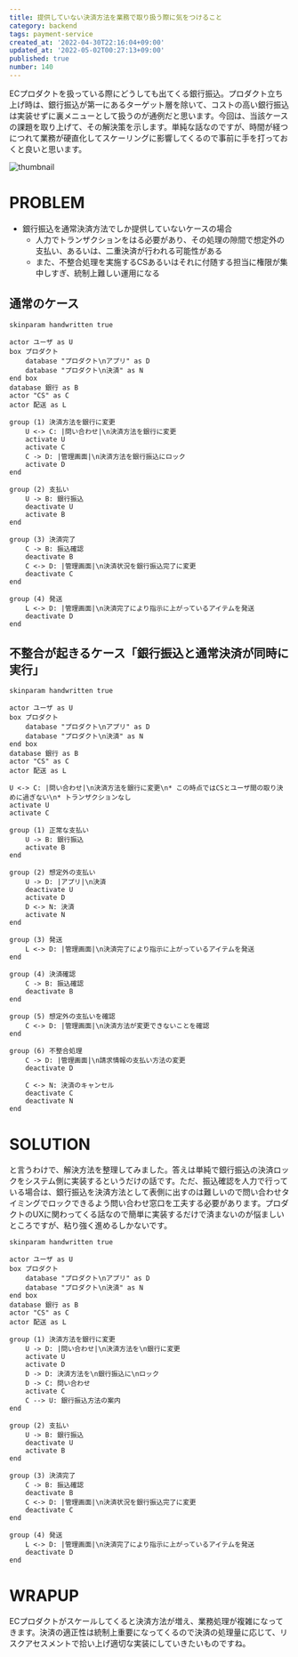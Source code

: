 ```yaml
---
title: 提供していない決済方法を業務で取り扱う際に気をつけること
category: backend
tags: payment-service
created_at: '2022-04-30T22:16:04+09:00'
updated_at: '2022-05-02T00:27:13+09:00'
published: true
number: 140
---
```


ECプロダクトを扱っている際にどうしても出てくる銀行振込。プロダクト立ち上げ時は、銀行振込が第一にあるターゲット層を除いて、コストの高い銀行振込は実装せずに裏メニューとして扱うのが通例だと思います。今回は、当該ケースの課題を取り上げて、その解決策を示します。単純な話なのですが、時間が経つにつれて業務が硬直化してスケーリングに影響してくるので事前に手を打っておくと良いと思います。

<img alt="thumbnail" src="https://img.esa.io/uploads/production/attachments/16651/2022/04/30/97367/ad2e47ed-cec0-4220-a0eb-06949802772d.jpg">

# PROBLEM
- 銀行振込を通常決済方法でしか提供していないケースの場合
    - 人力でトランザクションをはる必要があり、その処理の隙間で想定外の支払い、あるいは、二重決済が行われる可能性がある
    - また、不整合処理を実施するCSあるいはそれに付随する担当に権限が集中しすぎ、統制上難しい運用になる

## 通常のケース
```uml
skinparam handwritten true
 
actor ユーザ as U
box プロダクト
    database "プロダクト\nアプリ" as D
    database "プロダクト\n決済" as N
end box
database 銀行 as B
actor "CS" as C
actor 配送 as L

group (1) 決済方法を銀行に変更
    U <-> C: |問い合わせ|\n決済方法を銀行に変更
    activate U
    activate C
    C -> D: |管理画面|\n決済方法を銀行振込にロック
    activate D
end

group (2) 支払い
    U -> B: 銀行振込
    deactivate U
    activate B
end

group (3) 決済完了
    C -> B: 振込確認
    deactivate B
    C <-> D: |管理画面|\n決済状況を銀行振込完了に変更
    deactivate C
end

group (4) 発送
    L <-> D: |管理画面|\n決済完了により指示に上がっているアイテムを発送
    deactivate D
end
```


## 不整合が起きるケース「銀行振込と通常決済が同時に実行」

```uml
skinparam handwritten true

actor ユーザ as U
box プロダクト
    database "プロダクト\nアプリ" as D
    database "プロダクト\n決済" as N
end box
database 銀行 as B
actor "CS" as C
actor 配送 as L

U <-> C: |問い合わせ|\n決済方法を銀行に変更\n* この時点ではCSとユーザ間の取り決めに過ぎない\n* トランザクションなし
activate U
activate C

group (1) 正常な支払い
    U -> B: 銀行振込
    activate B
end

group (2) 想定外の支払い
    U -> D: |アプリ|\n決済
    deactivate U
    activate D
    D <-> N: 決済
    activate N
end

group (3) 発送
    L <-> D: |管理画面|\n決済完了により指示に上がっているアイテムを発送
end

group (4) 決済確認
    C -> B: 振込確認
    deactivate B
end

group (5) 想定外の支払いを確認    
    C <-> D: |管理画面|\n決済方法が変更できないことを確認
end

group (6) 不整合処理
    C -> D: |管理画面|\n請求情報の支払い方法の変更
    deactivate D

    C <-> N: 決済のキャンセル
    deactivate C
    deactivate N
end
```

# SOLUTION
と言うわけで、解決方法を整理してみました。答えは単純で銀行振込の決済ロックをシステム側に実装するというだけの話です。ただ、振込確認を人力で行っている場合は、銀行振込を決済方法として表側に出すのは難しいので問い合わせタイミングでロックできるよう問い合わせ窓口を工夫する必要があります。プロダクトのUXに関わってくる話なので簡単に実装するだけで済まないのが悩ましいところですが、粘り強く進めるしかないです。

```uml
skinparam handwritten true

actor ユーザ as U
box プロダクト
    database "プロダクト\nアプリ" as D
    database "プロダクト\n決済" as N
end box
database 銀行 as B
actor "CS" as C
actor 配送 as L

group (1) 決済方法を銀行に変更
    U -> D: |問い合わせ|\n決済方法を\n銀行に変更
    activate U
    activate D
    D -> D: 決済方法を\n銀行振込に\nロック
    D -> C: 問い合わせ
    activate C
    C --> U: 銀行振込方法の案内
end

group (2) 支払い
    U -> B: 銀行振込
    deactivate U
    activate B
end

group (3) 決済完了
    C -> B: 振込確認
    deactivate B
    C <-> D: |管理画面|\n決済状況を銀行振込完了に変更
    deactivate C
end

group (4) 発送
    L <-> D: |管理画面|\n決済完了により指示に上がっているアイテムを発送
    deactivate D
end
```

# WRAPUP
ECプロダクトがスケールしてくると決済方法が増え、業務処理が複雑になってきます。決済の適正性は統制上重要になってくるので決済の処理量に応じて、リスクアセスメントで拾い上げ適切な実装にしていきたいものですね。
